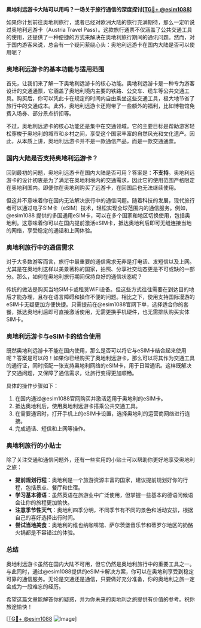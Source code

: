 **奥地利远游卡大陆可以用吗？一场关于旅行通信的深度探讨[[TG💪+ @esim1088](https://t.me/s/esim1088)]**

如果你计划前往奥地利旅行，或者已经对欧洲大陆的旅行充满期待，那么一定听说过奥地利远游卡（Austria Travel Pass）。这款旅行通票不仅涵盖了公共交通工具的使用，还提供了一种便捷的方式来解决在奥地利旅行期间的通讯问题。然而，对于国内游客来说，总会有一个疑问萦绕心头：奥地利远游卡在国内大陆是否可以使用呢？

### 奥地利远游卡的基本功能与适用范围

首先，让我们来了解一下奥地利远游卡的核心功能。奥地利远游卡是一种专为游客设计的交通通票，它涵盖了奥地利境内主要的铁路、公交车、缆车等公共交通工具。购买后，你可以凭此卡在规定的时间内自由乘坐这些交通工具，极大地节省了旅行中的交通成本。此外，奥地利远游卡还附带了一些额外的福利，比如博物馆免费入场券、部分景点折扣等。

不过，奥地利远游卡的核心功能还是集中在交通领域。它的主要目标是帮助游客轻松穿梭于奥地利的城市和乡村之间，享受这个国家丰富的自然风光和文化遗产。因此，从本质上讲，奥地利远游卡并不是一款通信产品，而是一款交通通票。

### 国内大陆是否支持奥地利远游卡？

回到最初的问题，奥地利远游卡在国内大陆是否可用？答案是：**不支持**。奥地利远游卡的设计初衷是为了满足在奥地利境内的交通需求，因此它的使用范围严格限定在奥地利国内。即便你在奥地利购买了远游卡，在回国后也无法继续使用。

但这并不意味着你在国内无法解决旅行中的通信问题。随着科技的发展，现代旅行者可以通过电子SIM卡（eSIM）技术，轻松实现全球范围内的通信服务。例如，@esim1088 提供的多国通用eSIM卡，可以在多个国家和地区切换使用，包括奥地利。这意味着你可以在国内提前激活eSIM卡，抵达奥地利后即可无缝连接当地的网络，享受稳定的通话和上网体验。

### 奥地利旅行中的通信需求

对于大多数游客而言，旅行中最重要的通信需求无非是打电话、发短信以及上网。尤其是在奥地利这样以美景著称的国家，拍照、分享社交动态更是不可或缺的一部分。那么，如何在奥地利旅行期间保持良好的通信状态呢？

传统的做法是购买当地SIM卡或租赁WiFi设备。但这些方式往往需要在到达目的地后才能办理，且存在语言障碍和操作不便的问题。相比之下，使用支持国际漫游的eSIM卡无疑更加方便快捷。只需提前在@esim1088官网下单，选择适合你的套餐，抵达奥地利后即可直接激活使用，无需更换手机硬件，也无需排队购买实体SIM卡。

### 奥地利远游卡与eSIM卡的结合使用

既然奥地利远游卡不能在国内使用，那么是否可以将它与eSIM卡结合起来使用呢？答案是可以的！如果你已经购买了奥地利远游卡，那么可以将其作为交通工具的通行证，同时搭配一张支持奥地利网络的eSIM卡，用于日常通讯。这样既解决了交通问题，又保障了通信需求，让旅行变得更加顺畅。

具体的操作步骤如下：
1. 在国内通过@esim1088官网购买并激活适用于奥地利的eSIM卡。
2. 抵达奥地利后，使用奥地利远游卡搭乘公共交通工具。
3. 在需要通讯时，打开手机上的eSIM卡设置，选择奥地利的运营商网络进行连接。
4. 完成通话、短信和上网等操作。

### 奥地利旅行的小贴士

除了关注交通和通信问题外，还有一些实用的小贴士可以帮助你更好地享受奥地利之旅：

- **提前规划行程**：奥地利是一个旅游资源丰富的国家，建议提前规划好你的行程，包括景点、餐厅和住宿。
- **学习基本德语**：虽然英语在旅游业中广泛使用，但掌握一些基本的德语问候语会让你的旅程更加愉快。
- **注意季节性天气**：奥地利四季分明，不同季节有不同的景色和活动安排，根据自己的喜好选择出行时间。
- **尝试当地美食**：奥地利的维也纳咖啡馆、萨尔茨堡音乐节和蒂罗尔地区的奶酪火锅都是不容错过的体验。

### 总结

奥地利远游卡虽然在国内大陆不可用，但它仍然是奥地利旅行中的重要工具之一。与此同时，通过@esim1088提供的eSIM卡解决方案，你可以在奥地利享受到稳定可靠的通信服务。无论是交通还是通信，只要做好充分准备，你的奥地利之旅一定会成为一段难忘的经历。

希望这篇文章能解答你的疑惑，并为你未来的奥地利之旅提供有价值的参考。祝你旅途愉快！

[[TG💪+ @esim1088](https://t.me/s/esim1088) ![Image](https://i.postimg.cc/4NQfJmqS/Snipaste-2025-05-13-00-14-12.png)]